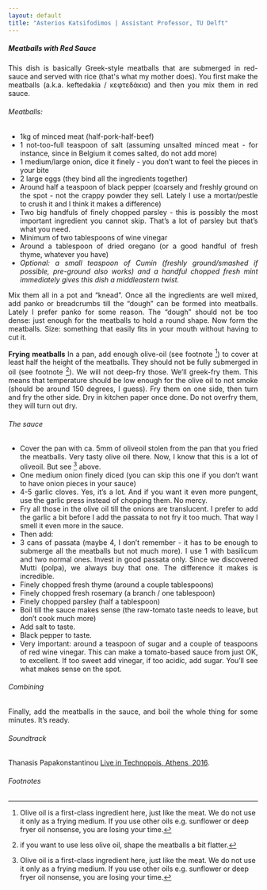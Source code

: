 ```yaml
---
layout: default
title: "Asterios Katsifodimos | Assistant Professor, TU Delft"
---
```


<div id="service" class="row">
<div  style="text-align: justify;" class="col-sm-12">
<h5>Meatballs with Red Sauce</h5>

<section markdown="1">


This dish is basically Greek-style meatballs that are submerged in red-sauce and served with rice (that's what my mother does). You first make the meatballs (a.k.a. keftedakia / κεφτεδάκια) and then you mix them in red sauce. 


###### Meatballs:
 - 1kg of minced meat (half-pork-half-beef)
 - 1 not-too-full teaspoon of salt (assuming unsalted minced meat - for instance, since in Belgium it comes salted, do not add more)
 - 1 medium/large onion, dice it finely  - you don’t want to feel the pieces in your bite
 - 2 large eggs (they bind all the ingredients together)
 - Around half a teaspoon of black pepper (coarsely and freshly ground on the spot - not the crappy powder they sell. Lately I use a mortar/pestle to crush it and I think it makes a difference)
 - Two big handfuls of finely chopped parsley - this is possibly the most important ingredient you cannot skip. That’s a lot of parsley but that’s what you need. 
 - Minimum of two tablespoons of wine vinegar
 - Around a tablespoon of dried oregano (or a good handful of fresh thyme, whatever you have)
 - _Optional: a small teaspoon of Cumin (freshly ground/smashed if possible, pre-ground also works) and a handful chopped fresh mint immediately gives this dish a middleastern twist._

Mix them all in a pot and “knead”. Once all the ingredients are well mixed, add panko or breadcrumbs till the “dough” can be formed into meatballs. Lately I prefer panko for some reason. The “dough” should not be too dense: just enough for the meatballs to hold a round shape. Now form the meatballs. Size: something that easily fits in your mouth without having to cut it.

**Frying meatballs** In a pan, add enough olive-oil (see footnote [^1]) to cover at least half the height of the meatballs. They should not be fully submerged in oil (see footnote [^2]). We will not deep-fry those. We’ll greek-fry them. This means that temperature should be low enough for the olive oil to not smoke (should be around 150 degrees, I guess). Fry them on one side, then turn and fry the other side. Dry in kitchen paper once done. Do not overfry them, they will turn out dry. 

[^1]: Olive oil is a first-class ingredient here, just like the meat. We do not use it only as a frying medium. If you use other oils e.g. sunflower or deep fryer oil nonsense, you are losing your time.
[^2]: if you want to use less olive oil, shape the meatballs a bit flatter.

###### The sauce
 - Cover the pan with ca. 5mm of oliveoil stolen from the pan that you fried the meatballs. Very tasty olive oil there. Now, I know that this is a lot of oliveoil. But see [^1] above.
 - One medium onion finely diced (you can skip this one if you don’t want to have onion pieces in your sauce)
 - 4-5 garlic cloves. Yes, it’s a lot. And if you want it even more pungent, use the garlic press instead of chopping them. No mercy.
 - Fry all those in the olive oil till the onions are translucent. I prefer to add the garlic a bit before I add the passata to not fry it too much. That way I smell it even more in the sauce.
 - Then add:
 - 3 cans of passata (maybe 4, I don’t remember - it has to be enough to submerge all the meatballs but not much more). I use 1 with basilicum and two normal ones. Invest in good passata only. Since we discovered Mutti (polpa), we always buy that one. The difference it makes is incredible.
 - Finely chopped fresh thyme (around a couple tablespoons)
 - Finely chopped fresh rosemary (a branch / one tablespoon)
 - Finely chopped parsley (half a tablespoon)
 - Boil till the sauce makes sense (the raw-tomato taste needs to leave, but don’t cook much more)
 - Add salt to taste.
 - Black pepper to taste.
 - Very important: around a teaspoon of sugar and a couple of teaspoons of red wine vinegar. This can make a tomato-based sauce from just OK, to excellent. If too sweet add vinegar, if too acidic, add sugar. You’ll see what makes sense on the spot.

###### Combining
Finally, add the meatballs in the sauce, and boil the whole thing for some minutes. It’s ready.


###### Soundtrack
Thanasis Papakonstantinou [Live in Technopois, Athens, 2016](https://www.youtube.com/watch?v=qHLqVSk5tzk&list=PL2X2Nqm8_qeuWPFtqKZXL74rSppKKR-5t).

###### Footnotes


</section>

</div>
</div>